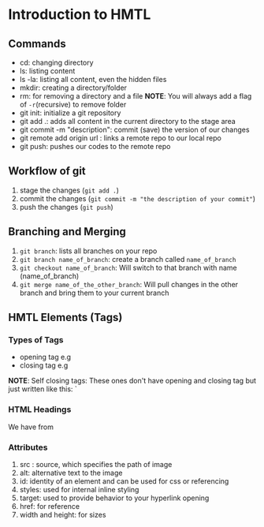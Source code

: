 # Introduction to HMTL
## Commands
- cd: changing directory
- ls: listing content
- ls -la: listing all content, even the hidden files
- mkdir: creating a directory/folder
- rm: for removing a directory and a file
**NOTE**: You will always add a flag of `-r`(recursive) to remove folder
- git init: initialize a git repository
- git add .: adds all content in the current directory to the stage area
- git commit -m "description": commit (save) the version of our changes
- git remote add origin url : links a remote repo to our local repo
- git push: pushes our codes to the remote repo

## Workflow of git
1. stage the changes (`git add .`)
2. commit the changes (`git commit -m "the description of your commit"`)
3. push the changes (`git push`)

## Branching and Merging
1. `git branch`: lists all branches on your repo
2. `git branch name_of_branch`: create a branch called `name_of_branch`
3. `git checkout name_of_branch`: Will switch to that branch with name (name_of_branch)
4. `git merge name_of_the_other_branch`: Will pull changes in the other branch and bring them to your current branch


## HMTL Elements (Tags)
### Types of Tags
- opening tag e.g <head>
- closing tag e.g </head>

**NOTE**: Self closing tags: These ones don't have opening and closing tag but just written like this: `<tag />

### HTML Headings
We have from 

### Attributes
1. src : source, which specifies the path of image
2. alt: alternative text to the image
3. id: identity of an element and can be used for css or referencing
4. styles: used for internal inline styling
5. target: used to provide behavior to your hyperlink opening
6. href: for reference
7. width and height: for sizes